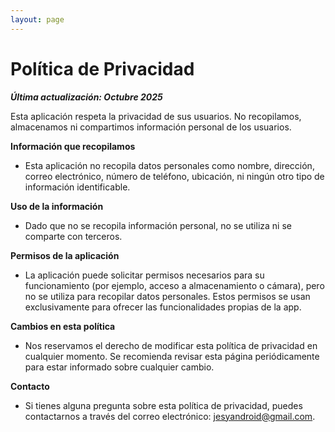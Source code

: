 ```yaml
---
layout: page
---
```

# Política de Privacidad

***Última actualización: Octubre 2025***

Esta aplicación respeta la privacidad de sus usuarios. No recopilamos, almacenamos ni compartimos información personal de los usuarios.

**Información que recopilamos**
* Esta aplicación no recopila datos personales como nombre, dirección, correo electrónico, número de teléfono, ubicación, ni ningún otro tipo de información identificable.

**Uso de la información**
* Dado que no se recopila información personal, no se utiliza ni se comparte con terceros.

**Permisos de la aplicación**

* La aplicación puede solicitar permisos necesarios para su funcionamiento (por ejemplo, acceso a almacenamiento o cámara), pero no se utiliza para recopilar datos personales. Estos permisos se usan exclusivamente para ofrecer las funcionalidades propias de la app.

**Cambios en esta política**
* Nos reservamos el derecho de modificar esta política de privacidad en cualquier momento. Se recomienda revisar esta página periódicamente para estar informado sobre cualquier cambio.

**Contacto**
* Si tienes alguna pregunta sobre esta política de privacidad, puedes contactarnos a través del correo electrónico: jesyandroid@gmail.com.
